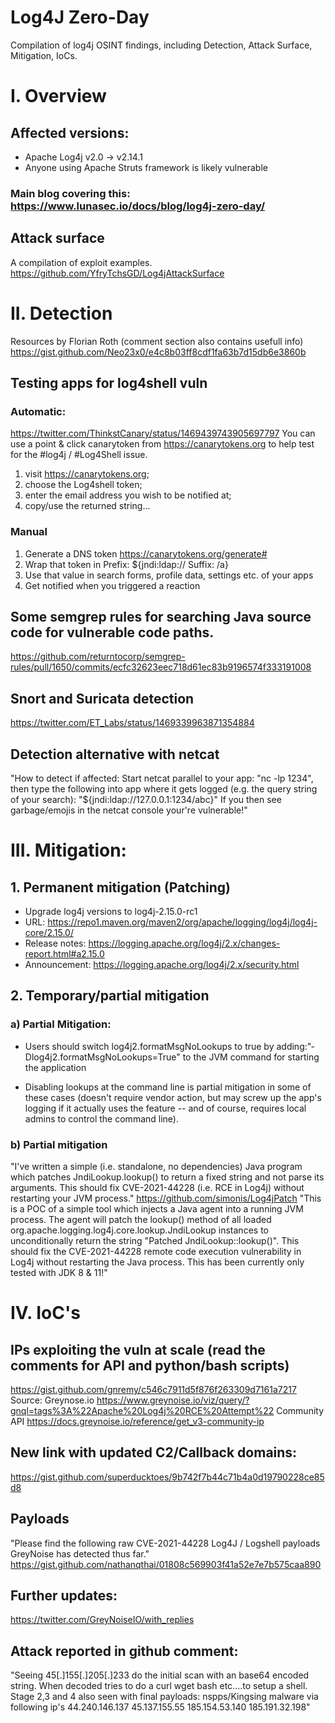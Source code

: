 # Log4J Zero-Day
Compilation of log4j OSINT findings, including Detection, Attack Surface, Mitigation, IoCs.
# I. Overview
## Affected versions:
- Apache Log4j v2.0 -> v2.14.1
- Anyone using Apache Struts framework is likely vulnerable

### Main blog covering this: https://www.lunasec.io/docs/blog/log4j-zero-day/

## Attack surface
A compilation of exploit examples.
https://github.com/YfryTchsGD/Log4jAttackSurface

# II. Detection
Resources by Florian Roth (comment section also contains usefull info)
https://gist.github.com/Neo23x0/e4c8b03ff8cdf1fa63b7d15db6e3860b


## Testing apps for log4shell vuln
### Automatic:
https://twitter.com/ThinkstCanary/status/1469439743905697797
You can use a point & click canarytoken from https://canarytokens.org to help test for the #log4j  / #Log4Shell issue.

1) visit https://canarytokens.org;
2) choose the Log4shell token;
3) enter the email address you wish to be notified at;
4) copy/use the returned string...

### Manual
1. Generate a DNS token https://canarytokens.org/generate#
2. Wrap that token in 
Prefix: ${jndi:ldap://
Suffix: /a}
3. Use that value in search forms, profile data, settings etc. of your apps
4. Get notified when you triggered a reaction

## Some semgrep rules for searching Java source code for vulnerable code paths.
https://github.com/returntocorp/semgrep-rules/pull/1650/commits/ecfc32623eec718d61ec83b9196574f333191008

## Snort and Suricata detection
https://twitter.com/ET_Labs/status/1469339963871354884

## Detection alternative with netcat
"How to detect if affected: Start netcat parallel to your app: "nc -lp 1234", then type the following into app where it gets logged (e.g. the query string of your search): "${jndi:ldap://127.0.0.1:1234/abc}" If you then see garbage/emojis in the netcat console your're vulnerable!"

# III. Mitigation:
## 1. Permanent mitigation (Patching)
- Upgrade log4j versions to log4j-2.15.0-rc1
-   URL: https://repo1.maven.org/maven2/org/apache/logging/log4j/log4j-core/2.15.0/
-   Release notes: https://logging.apache.org/log4j/2.x/changes-report.html#a2.15.0
-   Announcement: https://logging.apache.org/log4j/2.x/security.html

## 2. Temporary/partial mitigation
### a) Partial Mitigation:
- Users should switch log4j2.formatMsgNoLookups to true by adding:"‐Dlog4j2.formatMsgNoLookups=True" to the JVM command for starting the application
* Disabling lookups at the command line is partial mitigation in some of these cases (doesn't require vendor action, but may screw up the app's logging if it actually uses the feature -- and of course, requires local admins to control the command line).

### b) Partial mitigation
"I've written a simple (i.e. standalone, no dependencies) Java program which patches JndiLookup.lookup() to return a fixed string and not parse its arguments. This should fix CVE-2021-44228 (i.e. RCE in Log4j) without restarting your JVM process."
https://github.com/simonis/Log4jPatch
"This is a POC of a simple tool which injects a Java agent into a running JVM process. The agent will patch the lookup() method of all loaded org.apache.logging.log4j.core.lookup.JndiLookup instances to unconditionally return the string "Patched JndiLookup::lookup()". This should fix the CVE-2021-44228 remote code execution vulnerability in Log4j without restarting the Java process.
This has been currently only tested with JDK 8 & 11!"

# IV. IoC's

## IPs exploiting the vuln at scale (read the comments for API and python/bash scripts)
https://gist.github.com/gnremy/c546c7911d5f876f263309d7161a7217
Source: Greynose.io
https://www.greynoise.io/viz/query/?gnql=tags%3A%22Apache%20Log4j%20RCE%20Attempt%22
Community API https://docs.greynoise.io/reference/get_v3-community-ip

## New link with updated C2/Callback domains:
https://gist.github.com/superducktoes/9b742f7b44c71b4a0d19790228ce85d8

## Payloads
"Please find the following raw CVE-2021-44228 Log4J / Logshell payloads GreyNoise has detected thus far."
https://gist.github.com/nathanqthai/01808c569903f41a52e7e7b575caa890

## Further updates: 
https://twitter.com/GreyNoiseIO/with_replies

## Attack reported in github comment:
"Seeing 45[.]155[.]205[.]233 do the initial scan with an base64 encoded string. When decoded tries to do a curl wget bash etc....to setup a shell.
Stage 2,3 and 4 also seen with final payloads:
nspps/Kingsing malware via following ip's
44.240.146.137
45.137.155.55
185.154.53.140
185.191.32.198"

